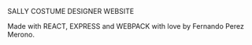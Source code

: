 
SALLY COSTUME DESIGNER WEBSITE

Made with REACT, EXPRESS and WEBPACK with love by Fernando Perez Merono.
